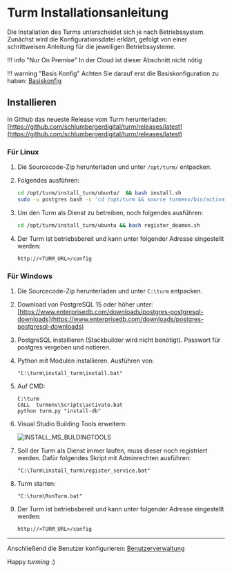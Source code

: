 # Turm Installationsanleitung

Die Installation des Turms unterscheidet sich je nach Betriebssystem. Zunächst wird die Konfigurationsdatei erklärt, gefolgt von einer schrittweisen Anleitung für die jeweiligen Betriebssysteme.

!!! info "Nur On Premise"
    In der Cloud ist dieser Abschnitt nicht nötig

!!! warning "Basis Konfig"
    Achten Sie darauf erst die Basiskonfiguration zu haben:
    [Basiskonfig](base_configuration.md)
## Installieren

In Github das neueste Release vom Turm herunterladen:
[https://github.com/schlumbergerdigital/turm/releases/latest](https://github.com/schlumbergerdigital/turm/releases/latest)

### Für Linux

1. Die Sourcecode-Zip herunterladen und unter `/opt/turm/` entpacken.
2. Folgendes ausführen:

    ```bash
    cd /opt/turm/install_turm/ubuntu/  && bash install.sh
    sudo -u postgres bash -c 'cd /opt/turm && source turmenv/bin/activate && python /opt/turm/turm.py "install-db"'
    ```

3. Um den Turm als Dienst zu betreiben, noch folgendes ausführen:

    ```bash
    cd /opt/turm/install_turm/ubuntu && bash register_deamon.sh
    ```

4. Der Turm ist betriebsbereit und kann unter folgender Adresse eingestellt werden:

    ```
    http://<TURM_URL>/config
    ```

### Für Windows

1. Die Sourcecode-Zip herunterladen und unter `C:\turm` entpacken.
2. Download von PostgreSQL 15 oder höher unter: [https://www.enterprisedb.com/downloads/postgres-postgresql-downloads](https://www.enterprisedb.com/downloads/postgres-postgresql-downloads)
3. PostgreSQL installieren (Stackbuilder wird nicht benötigt). Passwort für postgres vergeben und notieren.
4. Python mit Modulen installieren. Ausführen von:
    
    ```
    "C:\turm\install_turm\install.bat"
    ```
    
5. Auf CMD:

    ```
    C:\turm 
    CALL  turmenv\Scripts\activate.bat
    python turm.py "install-db"
    ```

6. Visual Studio Building Tools erweitern:

    ![INSTALL_MS_BULDINGTOOLS](img/INSTALL_MS_BULDINGTOOLS.png)

7. Soll der Turm als Dienst immer laufen, muss dieser noch registriert werden. Dafür folgendes Skript mit Adminrechten ausführen:

    ```
    "C:\Turm\install_turm\register_service.bat"
    ```

8. Turm starten:

    ```
    "C:\turm\RunTurm.bat"
    ```

9. Der Turm ist betriebsbereit und kann unter folgender Adresse eingestellt werden:

    ```
    http://<TURM_URL>/config
    ```


----------------------------------------

Anschließend die Benutzer konfigurieren:
[Benutzerverwaltung](benutzerverwaltung.md)

Happy *turming* :)
